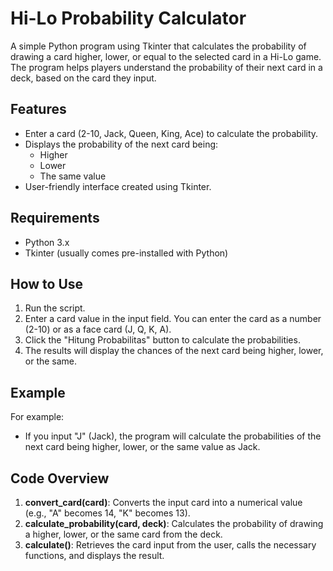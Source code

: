 # Hi-Lo Probability Calculator

A simple Python program using Tkinter that calculates the probability of drawing a card higher, lower, or equal to the selected card in a Hi-Lo game. The program helps players understand the probability of their next card in a deck, based on the card they input.

## Features
- Enter a card (2-10, Jack, Queen, King, Ace) to calculate the probability.
- Displays the probability of the next card being:
  - Higher
  - Lower
  - The same value
- User-friendly interface created using Tkinter.

## Requirements
- Python 3.x
- Tkinter (usually comes pre-installed with Python)

## How to Use
1. Run the script.
2. Enter a card value in the input field. You can enter the card as a number (2-10) or as a face card (J, Q, K, A).
3. Click the "Hitung Probabilitas" button to calculate the probabilities.
4. The results will display the chances of the next card being higher, lower, or the same.

## Example
For example:
- If you input "J" (Jack), the program will calculate the probabilities of the next card being higher, lower, or the same value as Jack.
  
## Code Overview
1. **convert_card(card)**: Converts the input card into a numerical value (e.g., "A" becomes 14, "K" becomes 13).
2. **calculate_probability(card, deck)**: Calculates the probability of drawing a higher, lower, or the same card from the deck.
3. **calculate()**: Retrieves the card input from the user, calls the necessary functions, and displays the result.

